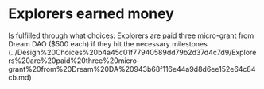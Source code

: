 # Explorers earned money

Is fulfilled through what choices: Explorers are paid three micro-grant from Dream DAO ($500 each) if they hit the necessary milestones (../Design%20Choices%20b4a45c01f77940589dd79b2d37d4c7d9/Explorers%20are%20paid%20three%20micro-grant%20from%20Dream%20DA%20943b68f116e44a9d8d6ee152e64c84cb.md)